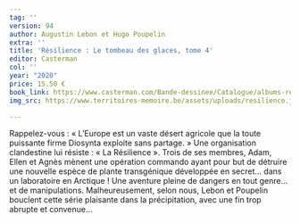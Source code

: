 ```yaml
---
tag: ''
version: 94
author: Augustin Lebon et Hugo Poupelin
extra: ''
title: 'Résilience : Le tombeau des glaces, tome 4'
editor: Casterman
col: ''
year: "2020"
price: 15.50 €
book_link: https://www.casterman.com/Bande-dessinee/Catalogue/albums-resilience/resilience-4-le-tombeau-des-glaces
img_src: https://www.territoires-memoire.be/assets/uploads/resilience.jpg

---
```

Rappelez-vous : « L’Europe est un vaste désert agricole que la toute puissante firme Diosynta exploite sans partage. » Une organisation clandestine lui résiste : « La Résilience ». Trois de ses membres, Adam, Ellen et Agnès mènent une opération commando ayant pour but de détruire une nouvelle espèce de plante transgénique développée en secret… dans un laboratoire en Arctique ! Une aventure pleine de dangers en tout genre… et de manipulations. Malheureusement, selon nous, Lebon et Poupelin bouclent cette série plaisante dans la précipitation, avec une fin trop abrupte et convenue…